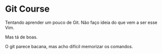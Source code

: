 # Git Course

Tentando aprender um pouco de Git. Não faço ideia do que vem a ser esse Vim.

Mas tá de boas.

O git parece bacana, mas acho difícil memorizar os comandos.


